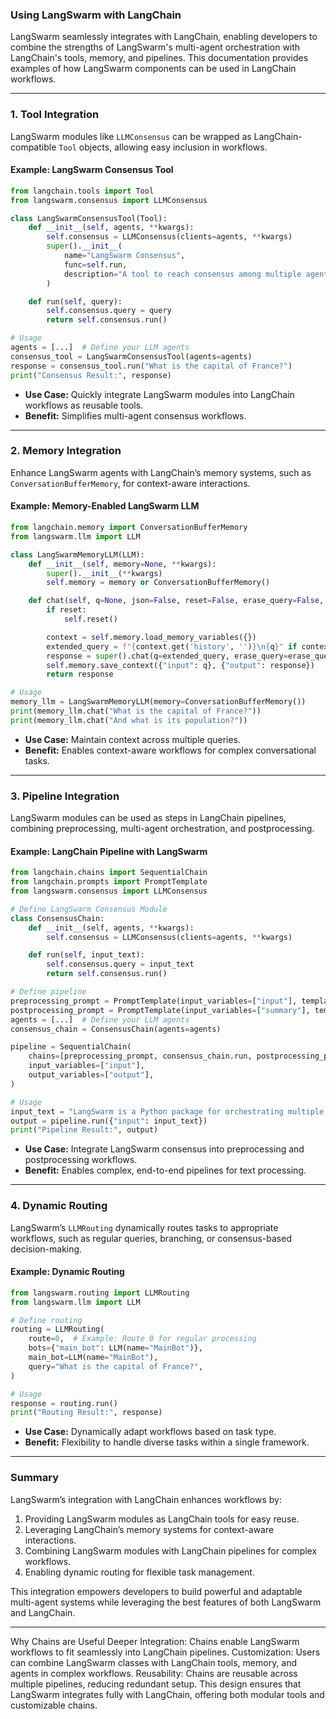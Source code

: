 ### **Using LangSwarm with LangChain**

LangSwarm seamlessly integrates with LangChain, enabling developers to combine the strengths of LangSwarm's multi-agent orchestration with LangChain's tools, memory, and pipelines. This documentation provides examples of how LangSwarm components can be used in LangChain workflows.

---

### **1. Tool Integration**

LangSwarm modules like `LLMConsensus` can be wrapped as LangChain-compatible `Tool` objects, allowing easy inclusion in workflows.

#### Example: LangSwarm Consensus Tool
```python
from langchain.tools import Tool
from langswarm.consensus import LLMConsensus

class LangSwarmConsensusTool(Tool):
    def __init__(self, agents, **kwargs):
        self.consensus = LLMConsensus(clients=agents, **kwargs)
        super().__init__(
            name="LangSwarm Consensus",
            func=self.run,
            description="A tool to reach consensus among multiple agents for a given query."
        )

    def run(self, query):
        self.consensus.query = query
        return self.consensus.run()

# Usage
agents = [...]  # Define your LLM agents
consensus_tool = LangSwarmConsensusTool(agents=agents)
response = consensus_tool.run("What is the capital of France?")
print("Consensus Result:", response)
```

- **Use Case:** Quickly integrate LangSwarm modules into LangChain workflows as reusable tools.
- **Benefit:** Simplifies multi-agent consensus workflows.

---

### **2. Memory Integration**

Enhance LangSwarm agents with LangChain’s memory systems, such as `ConversationBufferMemory`, for context-aware interactions.

#### Example: Memory-Enabled LangSwarm LLM
```python
from langchain.memory import ConversationBufferMemory
from langswarm.llm import LLM

class LangSwarmMemoryLLM(LLM):
    def __init__(self, memory=None, **kwargs):
        super().__init__(**kwargs)
        self.memory = memory or ConversationBufferMemory()

    def chat(self, q=None, json=False, reset=False, erase_query=False, remove_linebreaks=False):
        if reset:
            self.reset()

        context = self.memory.load_memory_variables({})
        extended_query = f"{context.get('history', '')}\n{q}" if context else q
        response = super().chat(q=extended_query, erase_query=erase_query, remove_linebreaks=remove_linebreaks)
        self.memory.save_context({"input": q}, {"output": response})
        return response

# Usage
memory_llm = LangSwarmMemoryLLM(memory=ConversationBufferMemory())
print(memory_llm.chat("What is the capital of France?"))
print(memory_llm.chat("And what is its population?"))
```

- **Use Case:** Maintain context across multiple queries.
- **Benefit:** Enables context-aware workflows for complex conversational tasks.

---

### **3. Pipeline Integration**

LangSwarm modules can be used as steps in LangChain pipelines, combining preprocessing, multi-agent orchestration, and postprocessing.

#### Example: LangChain Pipeline with LangSwarm
```python
from langchain.chains import SequentialChain
from langchain.prompts import PromptTemplate
from langswarm.consensus import LLMConsensus

# Define LangSwarm Consensus Module
class ConsensusChain:
    def __init__(self, agents, **kwargs):
        self.consensus = LLMConsensus(clients=agents, **kwargs)

    def run(self, input_text):
        self.consensus.query = input_text
        return self.consensus.run()

# Define pipeline
preprocessing_prompt = PromptTemplate(input_variables=["input"], template="Summarize: {input}")
postprocessing_prompt = PromptTemplate(input_variables=["summary"], template="Make bullet points: {summary}")
agents = [...]  # Define your LLM agents
consensus_chain = ConsensusChain(agents=agents)

pipeline = SequentialChain(
    chains=[preprocessing_prompt, consensus_chain.run, postprocessing_prompt],
    input_variables=["input"],
    output_variables=["output"],
)

# Usage
input_text = "LangSwarm is a Python package for orchestrating multiple LLMs."
output = pipeline.run({"input": input_text})
print("Pipeline Result:", output)
```

- **Use Case:** Integrate LangSwarm consensus into preprocessing and postprocessing workflows.
- **Benefit:** Enables complex, end-to-end pipelines for text processing.

---

### **4. Dynamic Routing**

LangSwarm’s `LLMRouting` dynamically routes tasks to appropriate workflows, such as regular queries, branching, or consensus-based decision-making.

#### Example: Dynamic Routing
```python
from langswarm.routing import LLMRouting
from langswarm.llm import LLM

# Define routing
routing = LLMRouting(
    route=0,  # Example: Route 0 for regular processing
    bots={"main_bot": LLM(name="MainBot")},
    main_bot=LLM(name="MainBot"),
    query="What is the capital of France?",
)

# Usage
response = routing.run()
print("Routing Result:", response)
```

- **Use Case:** Dynamically adapt workflows based on task type.
- **Benefit:** Flexibility to handle diverse tasks within a single framework.

---

### Summary

LangSwarm’s integration with LangChain enhances workflows by:
1. Providing LangSwarm modules as LangChain tools for easy reuse.
2. Leveraging LangChain’s memory systems for context-aware interactions.
3. Combining LangSwarm modules with LangChain pipelines for complex workflows.
4. Enabling dynamic routing for flexible task management.

This integration empowers developers to build powerful and adaptable multi-agent systems while leveraging the best features of both LangSwarm and LangChain.

---

Why Chains are Useful
Deeper Integration: Chains enable LangSwarm workflows to fit seamlessly into LangChain pipelines.
Customization: Users can combine LangSwarm classes with LangChain tools, memory, and agents in complex workflows.
Reusability: Chains are reusable across multiple pipelines, reducing redundant setup.
This design ensures that LangSwarm integrates fully with LangChain, offering both modular tools and customizable chains.
